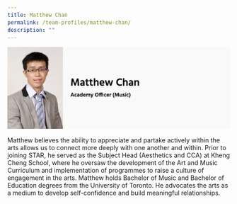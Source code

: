 ```yaml
---
title: Matthew Chan
permalink: /team-profiles/matthew-chan/
description: ""
---
```

![](/images/Matthew%20Chan.png)

Matthew believes the ability to appreciate and partake actively within the arts allows us to connect more deeply with one another and within. Prior to joining STAR, he served as the Subject Head (Aesthetics and CCA) at Kheng Cheng School, where he oversaw the development of the Art and Music Curriculum and implementation of programmes to raise a culture of engagement in the arts. Matthew holds Bachelor of Music and Bachelor of Education degrees from the University of Toronto. He advocates the arts as a medium to develop self-confidence and build meaningful relationships.